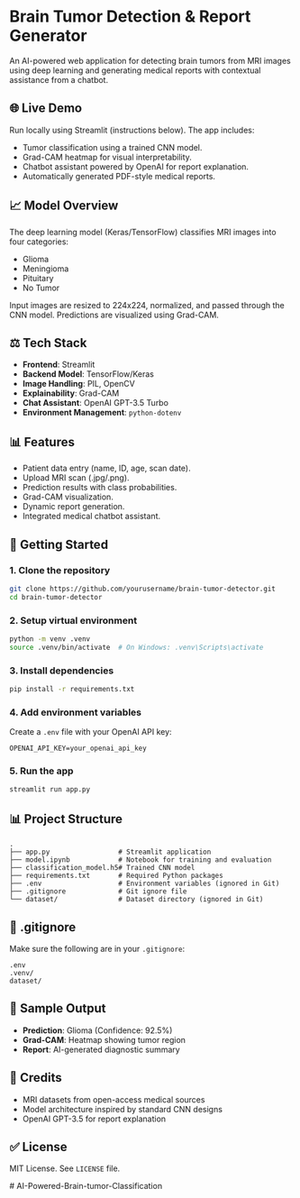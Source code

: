 # Brain Tumor Detection & Report Generator

An AI-powered web application for detecting brain tumors from MRI images using deep learning and generating medical reports with contextual assistance from a chatbot.

## 🌐 Live Demo

Run locally using Streamlit (instructions below). The app includes:

* Tumor classification using a trained CNN model.
* Grad-CAM heatmap for visual interpretability.
* Chatbot assistant powered by OpenAI for report explanation.
* Automatically generated PDF-style medical reports.

## 📈 Model Overview

The deep learning model (Keras/TensorFlow) classifies MRI images into four categories:

* Glioma
* Meningioma
* Pituitary
* No Tumor

Input images are resized to 224x224, normalized, and passed through the CNN model. Predictions are visualized using Grad-CAM.

## ⚖️ Tech Stack

* **Frontend**: Streamlit
* **Backend Model**: TensorFlow/Keras
* **Image Handling**: PIL, OpenCV
* **Explainability**: Grad-CAM
* **Chat Assistant**: OpenAI GPT-3.5 Turbo
* **Environment Management**: `python-dotenv`

## 📊 Features

* Patient data entry (name, ID, age, scan date).
* Upload MRI scan (.jpg/.png).
* Prediction results with class probabilities.
* Grad-CAM visualization.
* Dynamic report generation.
* Integrated medical chatbot assistant.

## 🚀 Getting Started

### 1. Clone the repository

```bash
git clone https://github.com/yourusername/brain-tumor-detector.git
cd brain-tumor-detector
```

### 2. Setup virtual environment

```bash
python -m venv .venv
source .venv/bin/activate  # On Windows: .venv\Scripts\activate
```

### 3. Install dependencies

```bash
pip install -r requirements.txt
```

### 4. Add environment variables

Create a `.env` file with your OpenAI API key:

```
OPENAI_API_KEY=your_openai_api_key
```

### 5. Run the app

```bash
streamlit run app.py
```

## 📊 Project Structure

```
.
├── app.py                 # Streamlit application
├── model.ipynb            # Notebook for training and evaluation
├── classification_model.h5# Trained CNN model
├── requirements.txt       # Required Python packages
├── .env                   # Environment variables (ignored in Git)
├── .gitignore             # Git ignore file
└── dataset/               # Dataset directory (ignored in Git)
```

## 📄 .gitignore

Make sure the following are in your `.gitignore`:

```
.env
.venv/
dataset/
```

## 📑 Sample Output

* **Prediction**: Glioma (Confidence: 92.5%)
* **Grad-CAM**: Heatmap showing tumor region
* **Report**: AI-generated diagnostic summary

## 💪 Credits

* MRI datasets from open-access medical sources
* Model architecture inspired by standard CNN designs
* OpenAI GPT-3.5 for report explanation

## ✅ License

MIT License. See `LICENSE` file.

#   A I - P o w e r e d - B r a i n - t u m o r - C l a s s i f i c a t i o n  
 